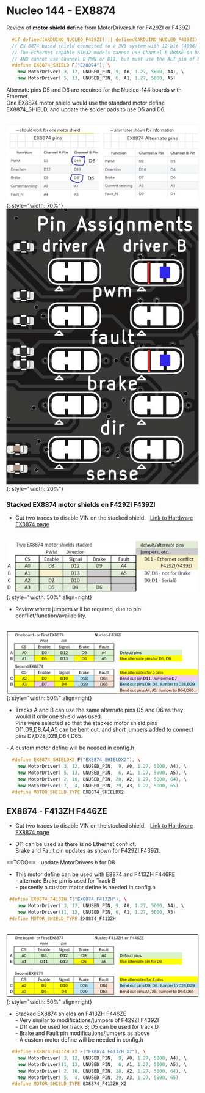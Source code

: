 # Nucleo 144 - EX8874

Review of **motor shield define** from MotorDrivers.h for F429ZI or F439ZI

```cpp
  #if defined(ARDUINO_NUCLEO_F429ZI) || defined(ARDUINO_NUCLEO_F439ZI) || defined(ARDUINO_NUCLEO_F4X9ZI)  
  // EX 8874 based shield connected to a 3V3 system with 12-bit (4096) ADC  
  // The Ethernet capable STM32 models cannot use Channel B BRAKE on D8, and must use the ALT pin of D6,  
  // AND cannot use Channel B PWN on D11, but must use the ALT pin of D5  
  #define EX8874_SHIELD F("EX8874"), \  
    new MotorDriver( 3, 12, UNUSED_PIN, 9, A0, 1.27, 5000, A4), \  
    new MotorDriver( 5, 13, UNUSED_PIN, 6, A1, 1.27, 5000, A5)  
```

Alternate pins D5 and D6 are required for the Nucleo-144 boards with Ethernet.  
One EX8874 motor shield would use the standard motor define EX8874_SHIELD, and update the solder pads to use D5 and D6.  

 &nbsp; &nbsp; &nbsp; &nbsp; ![EX8874 Nucleo-144 pins](/_static/images/nucleo/ex8874-nucleo-144.png){: style="width: 70%"} &nbsp; &nbsp; &nbsp; &nbsp; ![EX8874 Nucleo-144 track B](/_static/images/nucleo/ex8874-nucleo144-pins-track-b.png){: style="width: 20%"}

### Stacked EX8874 motor shields on F429ZI F439ZI

- Cut two traces to disable VIN on the stacked shield. &nbsp; [Link to Hardware EX8874 page](../hardware/motorboards/ex-8874.md/#steps-to-stack)

 &nbsp; &nbsp; &nbsp; &nbsp; ![Stacked EX8874 Nucleo-144](/_static/images/nucleo/ex8874x2-nucleo-144.png){: style="width: 50%" align=right}

- Review where jumpers will be required, due to pin conflict/function/availability.

&nbsp; &nbsp; &nbsp; &nbsp; ![Stacked EX8874 Nucleo-144](/_static/images/nucleo/ex8874-f439zi-stacked-pins.png){: style="width: 50%" align=right}

- Tracks A and B can use the same alternate pins D5 and D6 as they would if only one shield was used.  
  Pins were selected so that the stacked motor shield pins D11,D9,D8,A4,A5 can be bent out, and short jumpers added to connect pins D7,D28,D29,D64,D65.

 <div style="clear: both;"></div>
- A custom motor define will be needed in config.h

```cpp
  #define EX8874_SHIELDX2 F("EX8874_SHIELDX2"), \  
    new MotorDriver( 3, 12, UNUSED_PIN,  9, A0, 1.27, 5000, A4), \  
    new MotorDriver( 5, 13, UNUSED_PIN,  6, A1, 1.27, 5000, A5), \  
    new MotorDriver( 2, 10, UNUSED_PIN, 28, A2, 1.27, 5000, 64), \  
    new MotorDriver( 7,  4, UNUSED_PIN, 29, A3, 1.27, 5000, 65)  
  #define MOTOR_SHIELD_TYPE EX8874_SHIELDX2
```

## EX8874 - F413ZH F446ZE

- Cut two traces to disable VIN on the stacked shield. &nbsp; [Link to Hardware EX8874 page](../hardware/motorboards/ex-8874.md/#steps-to-stack)

- D11 can be used as there is no Ethernet conflict.  
Brake and Fault pin updates as shown for F429ZI F439ZI.

==TODO== - update MotorDrivers.h for D8

- This motor define can be used with E8874 and F413ZH F446RE  
  \- alternate Brake pin is used for Track B  
  \- presently a custom motor define is needed in config.h

```cpp
 #define EX8874_F413ZH F("EX8874_F413ZH"), \  
    new MotorDriver( 3, 12, UNUSED_PIN, 9, A0, 1.27, 5000, A4), \  
    new MotorDriver(11, 13, UNUSED_PIN, 6, A1, 1.27, 5000, A5)  
 #define MOTOR_SHIELD_TYPE EX8874_F413ZH
```

&nbsp; &nbsp; &nbsp; &nbsp; ![Stacked EX8874 Nucleo-144](/_static/images/nucleo/ex8874-f446ze-stacked-pins.png){: style="width: 50%" align=right}

- Stacked EX8874 shields on F413ZH F446ZE  
  \- Very similar to modifications/jumpers of F429ZI F439ZI  
  \- D11 can be used for track B; D5 can be used for track D  
  \- Brake and Fault pin modifications/jumpers as above  
  \- A custom motor define will be needed in config.h

```cpp
  #define EX8874_F413ZH_X2 F("EX8874_F413ZH_X2"), \  
    new MotorDriver( 3, 12, UNUSED_PIN,  9, A0, 1.27, 5000, A4), \  
    new MotorDriver(11, 13, UNUSED_PIN,  6, A1, 1.27, 5000, A5), \  
    new MotorDriver( 2, 10, UNUSED_PIN, 28, A2, 1.27, 5000, 64), \  
    new MotorDriver( 5,  4, UNUSED_PIN, 29, A3, 1.27, 5000, 65)  
  #define MOTOR_SHIELD_TYPE EX8874_F413ZH_X2
```
